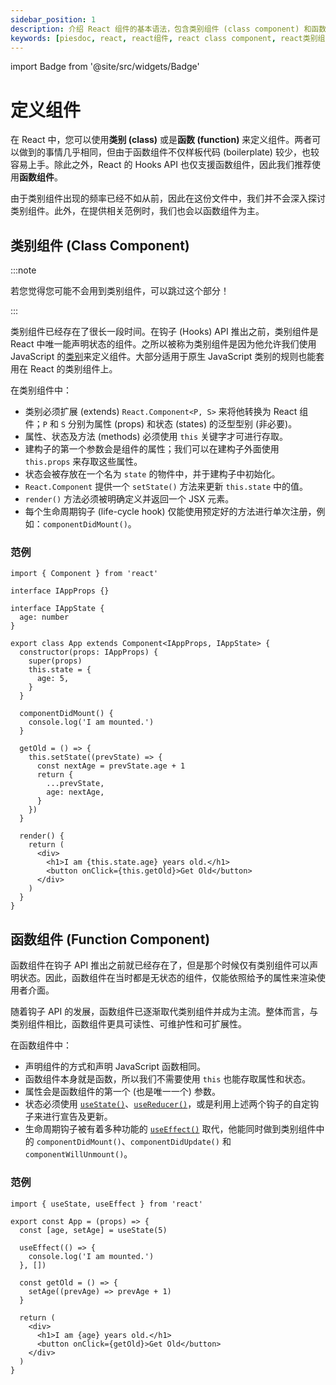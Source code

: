 ```yaml
---
sidebar_position: 1
description: 介绍 React 组件的基本语法，包含类别组件 (class component) 和函数组件 (function component)。
keywords: [piesdoc, react, react组件, react class component, react类别组件, react function component, react函数组件]
---
```


import Badge from '@site/src/widgets/Badge'

# 定义组件

在 React 中，您可以使用**类别 (class)** 或是**函数 (function)** 来定义组件。两者可以做到的事情几乎相同，但由于函数组件不仅样板代码 (boilerplate) 较少，也较容易上手。除此之外，React 的 Hooks API 也仅支援函数组件，因此我们推荐使用**函数组件**。

由于类别组件出现的频率已经不如从前，因此在这份文件中，我们并不会深入探讨类别组件。此外，在提供相关范例时，我们也会以函数组件为主。

## 类别组件 (Class Component)

:::note

若您觉得您可能不会用到类别组件，可以跳过这个部分！

:::

类别组件已经存在了很长一段时间。在钩子 (Hooks) API 推出之前，类别组件是 React 中唯一能声明状态的组件。之所以被称为类别组件是因为他允许我们使用 JavaScript 的[类别](https://developer.mozilla.org/en-US/docs/Web/JavaScript/Reference/Classes)来定义组件。大部分适用于原生 JavaScript 类别的规则也能套用在 React 的类别组件上。

在类别组件中：

- 类别必须扩展 (extends) `React.Component<P, S>` 来将他转换为 React 组件；`P` 和 `S` 分别为属性 (props) 和状态 (states) 的泛型型别 (非必要)。
- 属性、状态及方法 (methods) 必须使用 `this` 关键字才可进行存取。
- 建构子的第一个参数会是组件的属性；我们可以在建构子外面使用 `this.props` 来存取这些属性。
- 状态会被存放在一个名为 `state` 的物件中，并于建构子中初始化。
- `React.Component` 提供一个 `setState()` 方法来更新 `this.state` 中的值。
- `render()` 方法必须被明确定义并返回一个 JSX 元素。
- 每个生命周期钩子 (life-cycle hook) 仅能使用预定好的方法进行单次注册，例如：`componentDidMount()`。

### 范例

```tsx showLineNumbers
import { Component } from 'react'

interface IAppProps {}

interface IAppState {
  age: number
}

export class App extends Component<IAppProps, IAppState> {
  constructor(props: IAppProps) {
    super(props)
    this.state = {
      age: 5,
    }
  }

  componentDidMount() {
    console.log('I am mounted.')
  }

  getOld = () => {
    this.setState((prevState) => {
      const nextAge = prevState.age + 1
      return {
        ...prevState,
        age: nextAge,
      }
    })
  }

  render() {
    return (
      <div>
        <h1>I am {this.state.age} years old.</h1>
        <button onClick={this.getOld}>Get Old</button>
      </div>
    )
  }
}
```

## 函数组件 (Function Component)

<p>
  <Badge variant="success" text="推荐" />
</p>


函数组件在钩子 API 推出之前就已经存在了，但是那个时候仅有类别组件可以声明状态。因此，函数组件在当时都是无状态的组件，仅能依照给予的属性来渲染使用者介面。

随着钩子 API 的发展，函数组件已逐渐取代类别组件并成为主流。整体而言，与类别组件相比，函数组件更具可读性、可维护性和可扩展性。

在函数组件中：

- 声明组件的方式和声明 JavaScript 函数相同。
- 函数组件本身就是函数，所以我们不需要使用 `this` 也能存取属性和状态。
- 属性会是函数组件的第一个 (也是唯一一个) 参数。
- 状态必须使用 [`useState()`](./use-state)、[`useReducer()`](https://beta.reactjs.org/reference/react/useReducer#usereducer)，或是利用上述两个钩子的自定钩子来进行宣告及更新。
- 生命周期钩子被有着多种功能的 [`useEffect()`](./use-effect) 取代，他能同时做到类别组件中的 `componentDidMount()`、`componentDidUpdate()` 和 `componentWillUnmount()`。

### 范例

```tsx showLineNumbers
import { useState, useEffect } from 'react'

export const App = (props) => {
  const [age, setAge] = useState(5)

  useEffect(() => {
    console.log('I am mounted.')
  }, [])

  const getOld = () => {
    setAge((prevAge) => prevAge + 1)
  }

  return (
    <div>
      <h1>I am {age} years old.</h1>
      <button onClick={getOld}>Get Old</button>
    </div>
  )
}
```
